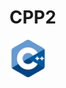 # CPP2

<div align="left">
	<img src="https://github.com/devicons/devicon/blob/master/icons/cplusplus/cplusplus-original.svg" title="cpp" alt="cpp" width="60" height="60"/>&nbsp;
</div>
